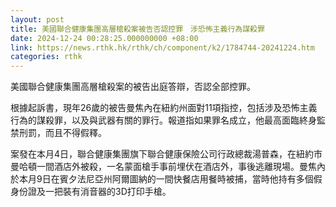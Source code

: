 ```yaml
---
layout: post
title: 美國聯合健康集團高層槍殺案被告否認控罪　涉恐怖主義行為謀殺罪
date: 2024-12-24 00:28:25.000000000 +08:00
link: https://news.rthk.hk/rthk/ch/component/k2/1784744-20241224.htm
categories: rthk
---
```


美國聯合健康集團高層槍殺案的被告出庭答辯，否認全部控罪。

根據起訴書，現年26歲的被告曼焦內在紐約州面對11項指控，包括涉及恐怖主義行為的謀殺罪，以及與武器有關的罪行。報道指如果罪名成立，他最高面臨終身監禁刑罰，而且不得假釋。

案發在本月4日，聯合健康集團旗下聯合健康保險公司行政總裁湯普森，在紐約市曼哈頓一間酒店外被殺，一名蒙面槍手事前埋伏在酒店外，事後逃離現場。曼焦內於本月9日在賓夕法尼亞州阿爾圖納的一間快餐店用餐時被捕，當時他持有多個假身份證及一把裝有消音器的3D打印手槍。
